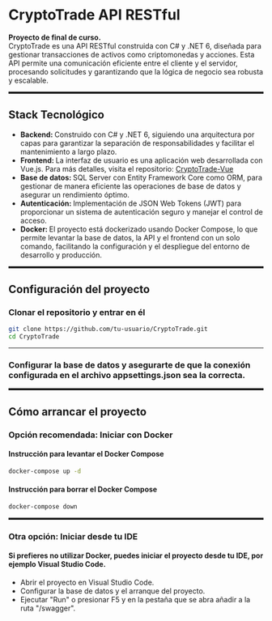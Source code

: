 <h1>CryptoTrade API RESTful</h1>
<b>Proyecto de final de curso.</b><br>
CryptoTrade es una API RESTful construida con C# y .NET 6, diseñada para gestionar transacciones de activos como criptomonedas y acciones. Esta API permite una comunicación eficiente entre el cliente y el servidor, procesando solicitudes y garantizando que la lógica de negocio sea robusta y escalable.
<hr style="height: 4px;">
<h2>Stack Tecnológico</h2>
<ul>
  <li><b>Backend: </b>Construido con C# y .NET 6, siguiendo una arquitectura por capas para garantizar la separación de responsabilidades y facilitar el mantenimiento a largo plazo.</li>
  <li><b>Frontend: </b>La interfaz de usuario es una aplicación web desarrollada con Vue.js. Para más detalles, visita el repositorio: <a href="https://github.com/mariobes/vue-CryptoTrade">CryptoTrade-Vue</a></li>
  <li><b>Base de datos: </b>SQL Server con Entity Framework Core como ORM, para gestionar de manera eficiente las operaciones de base de datos y asegurar un rendimiento óptimo.</li>
  <li><b>Autenticación: </b>Implementación de JSON Web Tokens (JWT) para proporcionar un sistema de autenticación seguro y manejar el control de acceso.</li>
  <li><b>Docker: </b>El proyecto está dockerizado usando Docker Compose, lo que permite levantar la base de datos, la API y el frontend con un solo comando, facilitando la configuración y el despliegue del entorno de desarrollo y producción.</li>
</ul>
<hr style="height: 4px;">
<h2>Configuración del proyecto</h2>
<h3>Clonar el repositorio y entrar en él</h3>

```sh
git clone https://github.com/tu-usuario/CryptoTrade.git
cd CryptoTrade
```
<hr>
<h3>Configurar la base de datos y asegurarte de que la conexión configurada en el archivo appsettings.json sea la correcta.</h3>
<hr style="height: 4px;">
<h2>Cómo arrancar el proyecto</h2>
<h3>Opción recomendada: Iniciar con Docker</h3>
<h4>Instrucción para levantar el Docker Compose</h4>

```sh
docker-compose up -d
```
<h4>Instrucción para borrar el Docker Compose</h4>

```sh
docker-compose down
```
<hr style="height: 4px;">
<h3>Otra opción: Iniciar desde tu IDE</h3>
<h4>Si prefieres no utilizar Docker, puedes iniciar el proyecto desde tu IDE, por ejemplo Visual Studio Code.</h4>
<ul>
  <li>Abrir el proyecto en Visual Studio Code.</li>
  <li>Configurar la base de datos y el arranque del proyecto.</li>
  <li>Ejecutar "Run" o presionar F5 y en la pestaña que se abra añadir a la ruta "/swagger".</li>
</ul>